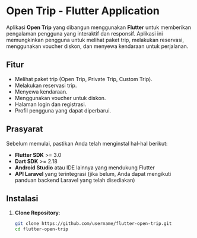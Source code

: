 # Open Trip - Flutter Application

Aplikasi **Open Trip** yang dibangun menggunakan **Flutter** untuk memberikan pengalaman pengguna yang interaktif dan responsif. Aplikasi ini memungkinkan pengguna untuk melihat paket trip, melakukan reservasi, menggunakan voucher diskon, dan menyewa kendaraan untuk perjalanan.

## Fitur
- Melihat paket trip (Open Trip, Private Trip, Custom Trip).
- Melakukan reservasi trip.
- Menyewa kendaraan.
- Menggunakan voucher untuk diskon.
- Halaman login dan registrasi.
- Profil pengguna yang dapat diperbarui.

## Prasyarat
Sebelum memulai, pastikan Anda telah menginstal hal-hal berikut:
- **Flutter SDK** >= 3.0
- **Dart SDK** >= 2.18
- **Android Studio** atau IDE lainnya yang mendukung Flutter
- **API Laravel** yang terintegrasi (jika belum, Anda dapat mengikuti panduan backend Laravel yang telah disediakan)

## Instalasi
1. **Clone Repository**:
   ```bash
   git clone https://github.com/username/flutter-open-trip.git
   cd flutter-open-trip
